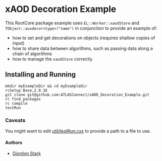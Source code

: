 # xAOD Decoration Example
This RootCore package example uses `EL::Worker::xaodStore` and `TObject::auxdecor<type>("name")` in conjunction to provide an example of:
- how to set and get decorations on objects (requires shallow copies of input)
- how to share data between algorithms, such as passing data along a chain of algorithms
- how to manage the `xaodStore` correctly

## Installing and Running

```
mkdir myExampleDir && cd myExampleDir
rcSetup Base,2.0.18
git clone git@github.com:ATLASConnect/xAOD_Decoration_Example.git
rc find_packages
rc compile
testRun
```

### Caveats

You might want to edit [util/testRun.cxx](util/testRun.cxx) to provide a path to a file to use.


#### Authors
- [Giordon Stark](https://github.com/kratsg)
